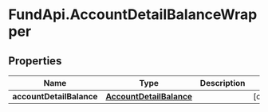 # FundApi.AccountDetailBalanceWrapper

## Properties

Name | Type | Description | Notes
------------ | ------------- | ------------- | -------------
**accountDetailBalance** | [**AccountDetailBalance**](AccountDetailBalance.md) |  | [optional] 


